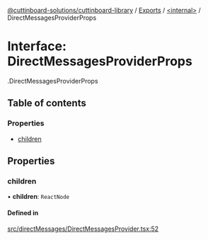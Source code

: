 [@cuttinboard-solutions/cuttinboard-library](../README.md) / [Exports](../modules.md) / [<internal\>](../modules/internal_-3.md) / DirectMessagesProviderProps

# Interface: DirectMessagesProviderProps

[<internal>](../modules/internal_-3.md).DirectMessagesProviderProps

## Table of contents

### Properties

- [children](internal_-3.DirectMessagesProviderProps.md#children)

## Properties

### children

• **children**: `ReactNode`

#### Defined in

[src/directMessages/DirectMessagesProvider.tsx:52](https://github.com/Cuttinboard-Solutions/Cuttinboard-Library/blob/97c340c/src/directMessages/DirectMessagesProvider.tsx#L52)
